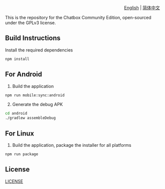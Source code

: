 <p align="right">
  <a href="README.md">English</a> |
  <a href="./doc/README-CN.md">简体中文</a>
</p>

This is the repository for the Chatbox Community Edition, open-sourced under the GPLv3 license.

## Build Instructions

Install the required dependencies

```bash
npm install
```

## For Android
1. Build the application

```bash
npm run mobile:sync:android
```

2. Generate the debug APK

```bash
cd android
./gradlew assembleDebug
```

## For Linux
1. Build the application, package the installer for all platforms

```bash
npm run package
```

## License

[LICENSE](./LICENSE)
